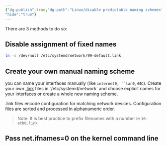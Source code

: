 ```yaml
---
{"dg-publish":true,"dg-path":"Linux/disable predictable naming schemes","permalink":"/linux/disable-predictable-naming-schemes/","noteIcon":"","created":"2025-03-17T16:52:16.110-04:00","updated":"2025-03-20T01:09:01.851-04:00",
"hide":"true"}
---
```


There are 3 methods to do so:
## Disable assignment of fixed names
```bash
ln -s /dev/null /etc/systemd/network/99-default.link
```

## Create your own manual naming scheme
you can name your interfaces manually (like `internet0, ``lan0`, etc). Create your own  [.link](`https://www.freedesktop.org/software/systemd/man/systemd.link.html) files in `/etc/systemd/network` and choose explicit names for your interfaces or create a whole new naming scheme.

.link files encode configuration for matching network devices. Configuration files are sorted and processed in alphanumeric order. 
>Note: It is best practice to prefix filenames with a number ie `10-eth0.link`

## Pass net.ifnames=0 on the kernel command line
